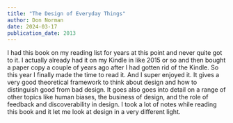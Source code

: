 ```yaml
---
title: "The Design of Everyday Things"
author: Don Norman
date: 2024-03-17
publication_date: 2013
---
```


I had this book on my reading list for years at this point and never quite got to it. I actually already had it on my Kindle in like 2015 or so and then bought a paper copy a couple of years ago after I had gotten rid of the Kindle. So this year I finally made the time to read it. And I super enjoyed it. It gives a very good theoretical framework to think about design and how to distinguish good from bad design. It goes also goes into detail on a range of other topics like human biases, the business of design, and the role of feedback and discoverability in design. I took a lot of notes while reading this book and it let me look at design in a very different light. 